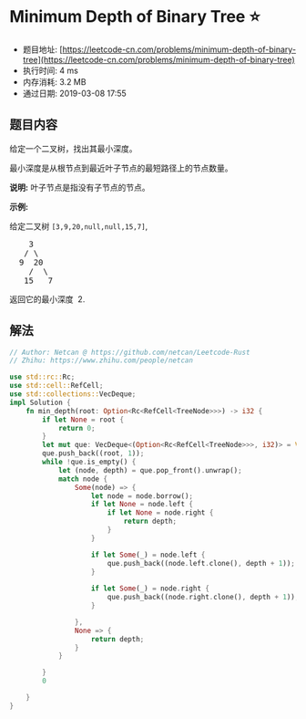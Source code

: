 # Minimum Depth of Binary Tree :star:
- 题目地址: [https://leetcode-cn.com/problems/minimum-depth-of-binary-tree](https://leetcode-cn.com/problems/minimum-depth-of-binary-tree)
- 执行时间: 4 ms 
- 内存消耗: 3.2 MB
- 通过日期: 2019-03-08 17:55

## 题目内容
<p>给定一个二叉树，找出其最小深度。</p>

<p>最小深度是从根节点到最近叶子节点的最短路径上的节点数量。</p>

<p><strong>说明:</strong> 叶子节点是指没有子节点的节点。</p>

<p><strong>示例:</strong></p>

<p>给定二叉树 <code>[3,9,20,null,null,15,7]</code>,</p>

<pre>    3
   / \
  9  20
    /  \
   15   7</pre>

<p>返回它的最小深度  2.</p>


## 解法
```rust
// Author: Netcan @ https://github.com/netcan/Leetcode-Rust
// Zhihu: https://www.zhihu.com/people/netcan

use std::rc::Rc;
use std::cell::RefCell;
use std::collections::VecDeque;
impl Solution {
    fn min_depth(root: Option<Rc<RefCell<TreeNode>>>) -> i32 {
        if let None = root {
            return 0;
        }
        let mut que: VecDeque<(Option<Rc<RefCell<TreeNode>>>, i32)> = VecDeque::new();
        que.push_back((root, 1));
        while !que.is_empty() {
            let (node, depth) = que.pop_front().unwrap();
            match node {
                Some(node) => {
                    let node = node.borrow();
                    if let None = node.left {
                        if let None = node.right {
                            return depth;
                        }
                    }

                    if let Some(_) = node.left {
                        que.push_back((node.left.clone(), depth + 1));
                    }
                    
                    if let Some(_) = node.right {
                        que.push_back((node.right.clone(), depth + 1));
                    }

                },
                None => {
                    return depth;
                }
            }

        }
        0

    }
}


```